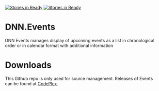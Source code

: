 [![Stories in Ready](https://badge.waffle.io/DNNCommunity/DNN.Events.png?label=ready&title=Ready)](https://waffle.io/DNNCommunity/DNN.Events)
[![Stories in Ready](https://badge.waffle.io/DNNCommunity/DNN.Events.png?label=ready&title=Ready)](https://waffle.io/DNNCommunity/DNN.Events)
# DNN.Events
 DNN Events manages display of upcoming events as a list in chronological order or in calendar format with additional information
 
# Downloads
This Github repo is only used for source management. 
Releases of Events can be found at [CodePlex](http://dnnevents.codeplex.com).

